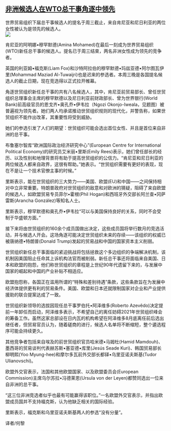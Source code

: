 <!--1594266688000-->
[非洲候选人在WTO总干事角逐中领先](https://cn.ft.com/story/001088473?full=y)
------

<div></div><div class="story-lead">世界贸易组织下届总干事候选人的提名于周三截止，来自肯尼亚和尼日利亚的两位女性被认为是领先的候选人。</div><div class=" story-image image"><img src="https://thumbor.ftacademy.cn/unsafe/1340x754/https://thumbor.ftacademy.cn/unsafe/picture/8/000097108_piclink.jpg"></div><div class="story-body"><div id="story-body-container"><p>肯尼亚的阿明娜•穆罕默德(Amina Mohamed)在最后一刻成为世界贸易组织(WTO)新任总干事的候选人。提名已于周三结束，两名非洲女性成为领先的竞争者。</p><p>英国的利亚姆•福克斯(Liam Fox)和沙特阿拉伯的穆罕默德•玛兹亚德•阿尔图瓦伊里(Mohammad Maziad Al-Tuwaijri)也是迟来的参选者。本周三晚是各国提名候选人的截止日期，现在竞选得以正式拉开帷幕。</p><p>角逐世贸组织新任总干事的共有八名候选人，其中，肯尼亚前贸易部长、曾任世贸组织总理事会主席的穆罕默德以及尼日利亚前财政部长、曾为世界银行(World Bank)前高级官员的恩戈齐•奥孔乔•伊韦拉（Ngozi Okonjo-Iweala，见题图）被普遍视为领先者。她们两人均承诺推动世贸组织规则的现代化，并警告称，如果世贸组织不能作出改革，其重要性将受到威胁。</p><p>她们的参选引发了人们的期望：世贸组织可能会选出首位女性、并且是首位来自非洲的总干事。</p><div  data-o-ads-name="mpu-middle1" class="o-ads in-article-advert" data-o-ads-formats-default="false"  data-o-ads-formats-small="FtcMobileMpu"  data-o-ads-formats-medium="FtcMpu" data-o-ads-formats-large="FtcMpu" data-o-ads-formats-extra="FtcMpu" data-o-ads-targeting="cnpos=middle1;" data-cy='[{"devices":["PC","iPhoneWeb","AndroidWeb","iPhoneApp","AndroidApp"],"pattern":"MPU","position":"Middle1","container":"mpuInStory"}]'></div><p>布鲁塞尔智库“欧洲国际政治经济研究中心”(European Centre for International Political Economy)的研究员艾米丽•里斯(Emily Rees)表示，她们曾任部长的经历、以及性别和地理背景将有助于提高世贸组织的公信力。“肯尼亚和尼日利亚的两位候选人都来自政界，这很有帮助。”她表示。“世贸组织需要有更好的表现，现在不是让一个技术官僚主事的时候。”</p><p>里斯表示，能在世贸组织的三大势力——美国、欧盟(EU)和中国——之间保持相对中立非常重要。特朗普政府对世贸组织的敌意和对欧洲的猜疑，阻碍了来自欧盟的候选人，如欧盟贸易专员菲尔•霍根(Phil Hogan)和西班牙外交部长阿兰查•冈萨雷斯(Arancha González)等知名人士。</p><p>里斯表示，穆罕默德和奥孔乔•伊韦拉“可以与美国保持良好的关系，同时不会受制于华盛顿方面。”</p><p>接下来将由世贸组织的160余个成员国做出决定，这些成员国将举行数月的竞选活动，并与候选人开会。这场角逐可能决定世贸组织未来的存续——该组织的权威已被唐纳德•特朗普(Donald Trump)发起的贸易战和中国的国家资本主义削弱。</p><p>世贸组织新任总干事面临的紧迫挑战将包括拯救这个多边组织的争端解决机制，该机制因美国阻止任命其上诉机构法官而被削弱。新任总干事还将面临来自美国、日本和欧盟的抱怨，他们称世贸组织的章程是上世纪90年代遗留下来的，与发展中国家的崛起和中国的产业补贴不相适应。</p><p>欧盟抱怨称，各国正在滥用所谓的“特殊和差别待遇”条款，这些条款旨在为发展中经济体提供更有利的贸易条件。美国、欧盟和日本还就限制国家对企业和产业提供援助的联合提案达成了一致。</p><div data-o-ads-name="mpu-middle2" class="o-ads in-article-advert" data-o-ads-formats-default="false"  data-o-ads-formats-small="FtcMobileMpu"  data-o-ads-formats-medium="false" data-o-ads-formats-large="false" data-o-ads-formats-extra="false" data-o-ads-targeting="cnpos=middle2;" data-cy='[{"devices":["iPhoneWeb","AndroidWeb","iPhoneApp","AndroidApp"],"pattern":"MPU","position":"Middle2","container":"mpuInStory"}]'></div><p>世贸组织新领导的选拔因现任总干事罗伯托•阿泽维多(Roberto Azevêdo)决定提前一年卸任而启动，阿泽维多表示，不希望自己的离任妨碍2021年世贸组织峰会的筹备工作。虽然这家总部设在日内瓦的机构希望在阿泽维多8月底离任前后选出继任者，但贸易官员认为，随着磋商的进行，候选人名单将不断缩短，整个遴选程序可能会持续更久。</p><p>其他竞争者包括来自埃及的前世贸组织官员哈米德•马姆杜(Hamid Mamdouh)、墨西哥的贸易谈判代表赫苏斯•塞亚德•库里(Jesús Seade Kuri)、韩国贸易部长柳明熙(Yoo Myung-hee)和摩尔多瓦前外交部长都铎•乌里亚诺夫斯基(Tudor Ulianovschi)。</p><p>欧盟外交官表示，法国和其他欧盟国家、以及欧盟委员会(European Commission)主席乌尔苏拉•冯德莱恩(Ursula von der Leyen)都赞同选出一位来自非洲的总干事。</p><p>“这三位非洲竞选者似乎也最有可能赢得该职位。”一名欧盟外交官表示，并指出欧盟成员国并不支持福克斯，认为他缺乏相关的国际经验。</p><p>里斯表示，福克斯和乌里亚诺夫斯基两人的参选“没有分量”。</p><div data-o-ads-name="mpu-middle3" class="o-ads in-article-advert" data-o-ads-formats-default="false"  data-o-ads-formats-small="FtcMobileMpu"  data-o-ads-formats-medium="false" data-o-ads-formats-large="false" data-o-ads-formats-extra="false" data-o-ads-targeting="cnpos=middle3;" data-cy='[{"devices":["iPhoneWeb","AndroidWeb","iPhoneApp","AndroidApp"],"pattern":"MPU","position":"Middle3","container":"mpuInStory"}]'></div><p>译者/何黎</p></div><div class="clearfloat"></div></div>
